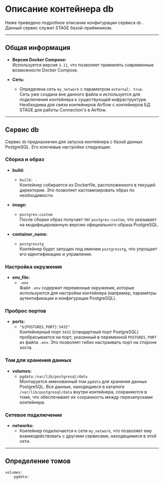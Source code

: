 # Описание контейнера db

Ниже приведено подробное описание конфигурации сервиса `db` . Данный сервис служит STAGE базой-приёмником.

---

## Общая информация

- **Версия Docker Compose:**  
  Используется версия `3.11`, что позволяет применять современные возможности Docker Compose.

- **Сеть:**  
  - Определена сеть `my_network` с параметром `external: true`.  
    Сеть уже создана вне данного файла и используется для подключения контейнера к существующей инфраструктуре. Необходима для связи контейнеров Airflow с контейнеров БД STAGE для работы Connection's в Airflow.

---

## Сервис db

Сервис `db` предназначен для запуска контейнера с базой данных PostgreSQL. Его ключевые настройки следующие:

### Сборка и образ

- **build:**  
  - `build: .`  
    Контейнер собирается из Dockerfile, расположенного в текущей директории. Это позволяет кастомизировать образ по необходимости.

- **image:**  
  - `postgres:custom`  
    После сборки образ получает тег `postgres:custom`, что указывает на модифицированную версию официального образа PostgreSQL.

- **container_name:**  
  - `postgresstg`  
    Контейнер будет запущен под именем `postgresstg`, что упрощает его идентификацию и управление.

### Настройка окружения

- **env_file:**  
  - `.env`  
    Файл `.env` содержит переменные окружения, которые используются для настройки контейнера (например, параметры аутентификации и конфигурации PostgreSQL).

### Проброс портов

- **ports:**  
  - `"${POSTGRES_PORT}:5432"`  
    Контейнерный порт `5432` (стандартный порт PostgreSQL) пробрасывается на порт, указанный в переменной `POSTGRES_PORT` из файла `.env`. Это позволяет гибко настраивать порт на стороне хоста.

### Том для хранения данных

- **volumes:**  
  - `pgdata:/var/lib/postgresql/data`  
    Монтируется именованный том `pgdata` для хранения данных PostgreSQL. Все данные, находящиеся в каталоге `/var/lib/postgresql/data` внутри контейнера, сохраняются в томе, что обеспечивает их сохранность между перезапусками контейнера.

### Сетевое подключение

- **networks:**  
  - Контейнер подключается к сети `my_network`, что позволяет ему взаимодействовать с другими сервисами, находящимися в этой сети.

---

## Определение томов

    volumes:
        pgdata:
